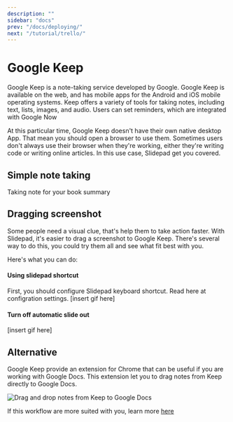 ```yaml
---
description: ""
sidebar: "docs"
prev: "/docs/deploying/"
next: "/tutorial/trello/"
---
```


# Google Keep

Google Keep is a note-taking service developed by Google. Google Keep is available on the web, and has mobile apps for the Android and iOS mobile operating systems. Keep offers a variety of tools for taking notes, including text, lists, images, and audio. Users can set reminders, which are integrated with Google Now

At this particular time, Google Keep doesn't have their own native desktop App. That mean you should open a browser to use them. Sometimes users don't always use their browser when they're working, either they're writing code or writing online articles. In this use case, Slidepad get you covered.

## Simple note taking

Taking note for your book summary

## Dragging screenshot

Some people need a visual clue, that's help them to take action faster. With Slidepad, it's easier to drag a screenshot to Google Keep. There's several way to do this, you could try them all and see what fit best with you.

Here's what you can do:

#### Using slidepad shortcut

First, you should configure Slidepad keyboard shortcut. Read here at configration settings.
[insert gif here]

#### Turn off automatic slide out

[insert gif here]

## Alternative

Google Keep provide an extension for Chrome that can be useful if you are working with Google Docs. This extension let you to drag notes from Keep directly to Google Docs.

![Drag and drop notes from Keep to Google Docs](https://storage.googleapis.com/gweb-uniblog-publish-prod/original_images/keep-docs.gif)

If this workflow are more suited with you, learn more [here](https://chrome.google.com/webstore/detail/google-keep-chrome-extens/lpcaedmchfhocbbapmcbpinfpgnhiddi)
